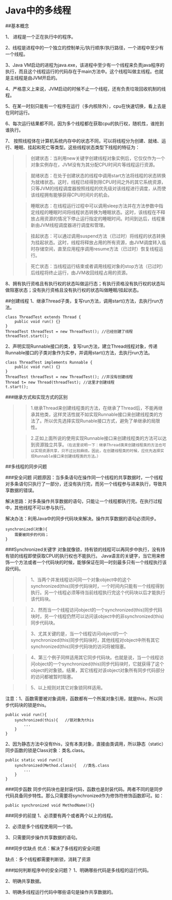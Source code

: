 # Java中的多线程

##基本概念

1、 进程是一个正在执行中的程序。

2、线程是进程中的一个独立的控制单元/执行顺序/执行路径，一个进程中至少有一个线程。

3、Java VM启动的进程为java.exe，该进程中至少有一个线程来负责java程序的执行，而且这个线程运行的代码存在于main方法中。这个线程叫做主线程。也就是主线程是由JVM开启的。

4、严格意义上来说，JVM启动的时候不止一个线程，还有负责垃圾回收机制的线程。

5、在某一时刻只能有一个程序在运行（多内核除外），cpu在快速切换，看上去是在同时运行。

6、每次运行结果都不同，因为多个线程都在获取cpu的执行权，随机性，谁抢到谁执行。

7、 按照线程体在计算机系统内存中的状态不同，可以将线程分为创建、就绪、运行、睡眠、挂起和死亡等类型。这些线程状态类型下线程的特征为：
>>创建状态：当利用new关键字创建线程对象实例后，它仅仅作为一个对象实例存在，JVM没有为其分配CPU时间片等线程运行资源。
>
>>就绪状态：在处于创建状态的线程中调用start方法将线程的状态转换为就绪状态。这时，线程已经得到除CPU时间之外的其它系统资源， 只等JVM的线程调度器按照线程的优先级对该线程进行调度，从而使该线程拥有能够获得CPU时间片的机会。
>
>>睡眠状态：在线程运行过程中可以调用sleep方法并在方法参数中指定线程的睡眠时间将线程状态转换为睡眠状态。这时，该线程在不释放占用资源的情况下停止运行指定的睡眠时间。时间到达后，线程重新由JVM线程调度器进行调度和管理。
>
>>挂起状态：可以通过调用suspend方法（已过时）将线程的状态转换 为挂起状态。这时，线程将释放占用的所有资源，由JVM调度转入临时存储空间，直至应用程序调用resume方法（已过时）恢复线程运行。
>
>>死亡状态：当线程运行结束或者调用线程对象的stop方法（已过时）后线程将终止运行，由JVM收回线程占用的资源。

8、拥有执行资格且有执行权的状态叫做运行态；有执行资格没有执行权的状态叫做阻塞状态；没有执行资格且没有执行权的状态叫做睡眠/挂起状态。

##创建线程
1、继承Thread子类，复写run方法，调用start()方法，去执行run方法。

	class ThreadTest extends Thread {
		public void run() {}
	}
	ThreadTest threadTest = new ThreadTest(); //已经创建了线程
	threadTest.start();

2、声明实现Runnable接口的类，复写run方法，建立Thread线程对象，传递Runnable接口的子类对象作为实参，并调用start()方法，去执行run方法。

	class ThreadTest implements Runnable {
		public void run() {}
	}
	ThreadTest threadTest = new ThreadTest(); //并没有创建线程
	Thread t= new Thread(threadTest); //这里才创建线程
	t.start();   

###继承方式和实现方式的区别
>>1.继承Thread来创建线程类的方法，在继承了Thread后，不能再继承其他类，这样灵活性就不如实现Runnable接口来创建线程类的方法了。所以优先选择实现Runable接口方式，避免了单继承的局限性。
>
>>2.正如上面所说的使用实现Runnable接口来创建线程类的方法可以达到资源独立共享。`（在这里说明一下：继承Thread类来创建线程类的方法也可以实现资源共享，只不过比较麻烦。因此，在创建线程类的时候，应优先选择实现Runnable接口来创建线程类的方法。）`

##多线程的同步问题

###安全问题
问题原因：当多条语句在操作同一个线程的共享数据时，一个线程对多条语句只执行了一部分，还没有执行完，而另一个线程参与进来执行，导致共享数据的错误。

解决思路：对多条操作共享数据的语句，只能让一个线程都执行完。在执行过程中，其他线程不可以参与执行。

解决办法：利用Java中的同步代码块来解决。操作共享数据的语句必须同步。

	synchronized(对象){
		需要被同步的代码；
	}

###Synchronized关键字
对象就像锁，持有锁的线程可以再同步中执行，没有持有锁的线程即使获取CPU的执行权也不能执行。
Java语言的关键字，当它用来修饰一个方法或者一个代码块的时候，能够保证在同一时刻最多只有一个线程执行该段代码。

>>1、当两个并发线程访问同一个对象object中的这个synchronized(this)同步代码块时，一个时间内只能有一个线程得到执行。另一个线程必须等待当前线程执行完这个代码块以后才能执行该代码块。

>>2、然而当一个线程访问object的一个synchronized(this)同步代码块时，另一个线程仍然可以访问该object中的非synchronized(this)同步代码块。

>>3、尤其关键的是，当一个线程访问object的一个synchronized(this)同步代码块时，其他线程对object中所有其它synchronized(this)同步代码块的访问将被阻塞。

>>4、第三个例子同样适用其它同步代码块。也就是说，当一个线程访问object的一个synchronized(this)同步代码块时，它就获得了这个object的对象锁。结果，其它线程对该object对象所有同步代码部分的访问都被暂时阻塞。

>>5、以上规则对其它对象锁同样适用。

注意：1、函数需要被对象调用，函数都有一个所属对象引用，就是this，所以同步代码块的锁是this。

	public void run(){
		synchronized(this){   //锁对象为this
			...
		}
	}


2、因为静态方法中没有this，没有本类对象，直接由类调用，所以静态（static）同步函数的锁是Class对象：类名.class。

	public static void run(){
		synchronized(Method.class){   //类名.class
			...
		}
	}

###同步函数
同步代码块也是封装代码，函数也是封装代码。两者不同的是同步代码具备同步特性。那么只需要将synchronized作为修饰符修饰函数即可。如：

	public synchronized void MethodName(){} 	

###同步的前提
1、必须要有两个或者两个以上的线程。

2、必须是多个线程使用同一个锁。

3、只需要同步操作共享数据的语句。

###同步优缺点
优点：解决了多线程的安全问题

缺点：多个线程都需要判断锁，消耗了资源

###如何判断程序中的安全问题？
1、明确哪些代码是多线程的运行代码。

2、明确共享数据。

3、明确多线程运行代码中哪些语句是操作共享数据的。


